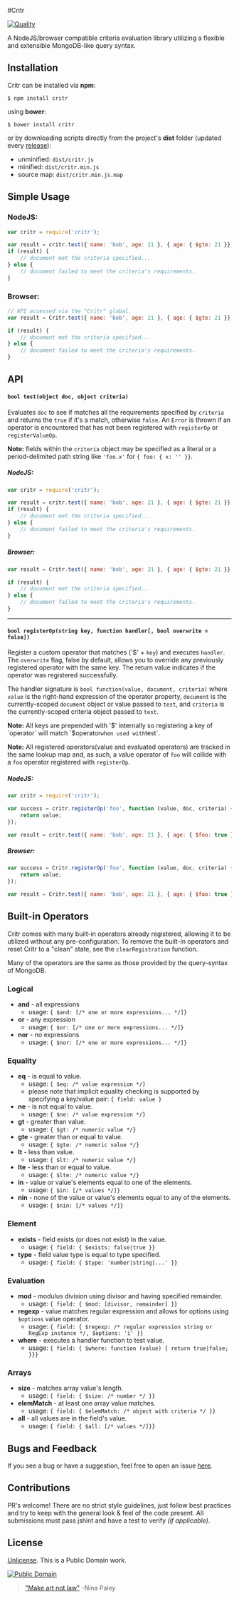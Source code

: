 #Critr

[![Quality](https://codeclimate.com/github/danielkrainas/critr/badges/gpa.svg)](https://codeclimate.com/github/danielkrainas/critr)

A NodeJS/browser compatible criteria evaluation library utilizing a flexible and extensible MongoDB-like query syntax.

## Installation

Critr can be installed via **npm**:

	$ npm install critr

using **bower**:

	$ bower install critr

or by downloading scripts directly from the project's **dist** folder (updated every [release](https://github.com/danielkrainas/critr/releases)):

- unminified: `dist/critr.js`
- minified: `dist/critr.min.js`
- source map: `dist/critr.min.js.map`

## Simple Usage

### NodeJS:

```js
var critr = require('critr');

var result = critr.test({ name: 'bob', age: 21 }, { age: { $gte: 21 }});
if (result) {
	// document met the criteria specified...
} else {
	// document failed to meet the criteria's requirements.
}
```

### Browser:

```js
// API accessed via the "Critr" global.
var result = Critr.test({ name: 'bob', age: 21 }, { age: { $gte: 21 }});

if (result) {
	// document met the criteria specified...
} else {
	// document failed to meet the criteria's requirements.
}
```

## API 

#### `bool test(object doc, object criteria)`

Evaluates `doc` to see if matches all the requirements specified by `criteria` and returns the `true` if it's a match, otherwise `false`. An `Error` is thrown if an operator is encountered that has not been registered with `registerOp` or `registerValueOp`.

**Note:** fields within the `criteria` object may be specified as a literal or a period-delimited path string like `'foo.x'` for `{ foo: { x: '' }}`.

##### NodeJS:

```js
var critr = require('critr');

var result = critr.test({ name: 'bob', age: 21 }, { age: { $gte: 21 }});
if (result) {
	// document met the criteria specified...
} else {
	// document failed to meet the criteria's requirements.
}
```

##### Browser:

```js
var result = Critr.test({ name: 'bob', age: 21 }, { age: { $gte: 21 }});

if (result) {
	// document met the criteria specified...
} else {
	// document failed to meet the criteria's requirements.
}
```

---

#### `bool registerOp(string key, function handler[, bool overwrite = false])`

Register a custom operator that matches ('$' + `key`) and executes `handler`. The `overwrite` flag, false by default, allows you to override any previously registered operator with the same key. The return value indicates if the operator was registered successfully.

The handler signature is `bool function(value, document, criteria)` where `value` is the right-hand expression of the operator property, `document` is the currently-scoped `document` object or value passed to `test`, and `criteria` is the currently-scoped criteria object passed to `test`.

**Note:** All keys are prepended with '$' internally so registering a key of `operator` will match `$operator` when used with `test`.

**Note:** All registered operators(value and evaluated operators) are tracked in the same lookup map and, as such, a value operator of `foo` will collide with a `foo` operator registered with `registerOp`.

##### NodeJS:

```js
var critr = require('critr');

var success = critr.registerOp('foo', function (value, doc, criteria) {
	return value;
});

var result = critr.test({ name: 'bob', age: 21 }, { age: { $foo: true }});
```

##### Browser:

```js
var success = Critr.registerOp('foo', function (value, doc, criteria) {
	return value;
});

var result = Critr.test({ name: 'bob', age: 21 }, { age: { $foo: true }});
```

## Built-in Operators

Critr comes with many built-in operators already registered, allowing it to be utilized without any pre-configuration. To remove the built-in operators and reset Critr to a "clean" state, see the `clearRegistration` function.

Many of the operators are the same as those provided by the query-syntax of MongoDB.

### Logical

- **and** - all expressions 
	-  usage: `{ $and: [/* one or more expressions... */]}`
-  **or** - any expression
	-  usage: `{ $or: [/* one or more expressions... */]}`
-  **nor** - no expressions
	-  usage: `{ $nor: [/* one or more expressions... */]}`

### Equality

- **eq** - is equal to value.
	- usage: `{ $eq: /* value expression */}`
	- please note that implicit equality checking is supported by specifying a key/value pair: `{ field: value }`
- **ne** - is not equal to value.
	- usage: `{ $ne: /* value expression */}`
- **gt** - greater than value.
	- usage: `{ $gt: /* numeric value */}`
- **gte** - greater than or equal to value.
	- usage: `{ $gte: /* numeric value */}`
- **lt** - less than value.
	- usage: `{ $lt: /* numeric value */}`
- **lte** - less than or equal to value.
	- usage: `{ $lte: /* numeric value */}`
- **in** - value or value's elements equal to one of the elements.
	- usage: `{ $in: [/* values */]}`
- **nin** - none of the value or value's elements equal to any of the elements.
	- usage: `{ $nin: [/* values */]}`

### Element

- **exists** - field exists (or does not exist) in the value.
	- usage: `{ field: { $exists: false|true }}`
- **type** - field value type is equal to type specified.
	- usage: `{ field: { $type: 'number|string|...' }}`

### Evaluation

- **mod** - modulus division using divisor and having specified remainder.
	- usage: `{ field: { $mod: [divisor, remainder] }}`
- **regexp** - value matches regular expression and allows for options using `$options` value operator.
	- usage: `{ field: { $regexp: /* regular expression string or RegExp instance */, $options: 'i' }}`
- **where** - executes a handler function to test value.
	- usage: `{ field: { $where: function (value) { return true|false; }}}`

### Arrays

- **size** - matches array value's length.
	- usage: `{ field: { $size: /* number */ }}`
- **elemMatch** - at least one array value matches.
	- usage: `{ field: { $elemMatch: /* object with criteria */ }}`
- **all** - all values are in the field's value.
	- usage: `{ field: { $all: [/* values */]}}`

## Bugs and Feedback

If you see a bug or have a suggestion, feel free to open an issue [here](https://github.com/danielkrainas/critr/issues).

## Contributions

PR's welcome! There are no strict style guidelines, just follow best practices and try to keep with the general look & feel of the code present. All submissions must pass jshint and have a test to verify *(if applicable)*.

## License

[Unlicense](http://unlicense.org/UNLICENSE). This is a Public Domain work. 

[![Public Domain](https://licensebuttons.net/p/mark/1.0/88x31.png)](http://questioncopyright.org/promise)

> ["Make art not law"](http://questioncopyright.org/make_art_not_law_interview) -Nina Paley
